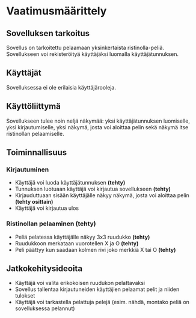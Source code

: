 # Vaatimusmäärittely

## Sovelluksen tarkoitus

Sovellus on tarkoitettu pelaamaan yksinkertaista ristinolla-peliä. Sovellukseen voi rekisteröityä käyttäjäksi luomalla käyttäjätunnuksen.

## Käyttäjät

Sovelluksessa ei ole erilaisia käyttäjärooleja. 

## Käyttöliittymä

Sovellukseen tulee noin neljä näkymää: yksi käyttäjätunnuksen luomiselle, yksi kirjautumiselle, yksi näkymä, josta voi aloittaa pelin sekä näkymä itse ristinollan pelaamiselle.

## Toiminnallisuus

### Kirjautuminen

- Käyttäjä voi luoda käyttäjätunnuksen **(tehty)**
- Tunnuksen luotuaan käyttäjä voi kirjautua sovellukseen **(tehty)**
- Kirjauduttuaan sisään käyttäjälle näkyy näkymä, josta voi aloittaa pelin **(tehty osittain)**
- Käyttäjä voi kirjautua ulos

### Ristinollan pelaaminen (tehty)

- Peliä pelatessa käyttäjälle näkyy 3x3 ruudukko **(tehty)**
- Ruudukkoon merkataan vuorotellen X ja O **(tehty)**
- Peli päättyy kun saadaan kolmen rivi joko merkkiä X tai O **(tehty)**

## Jatkokehitysideoita

- Käyttäjä voi valita erikokoisen ruudukon pelattavaksi
- Sovellus tallentaa kirjautuneiden käyttäjien pelaamat pelit ja niiden tulokset
- Käyttäjä voi tarkastella pelattuja pelejä (esim. nähdä, montako peliä on sovelluksessa pelannut)
